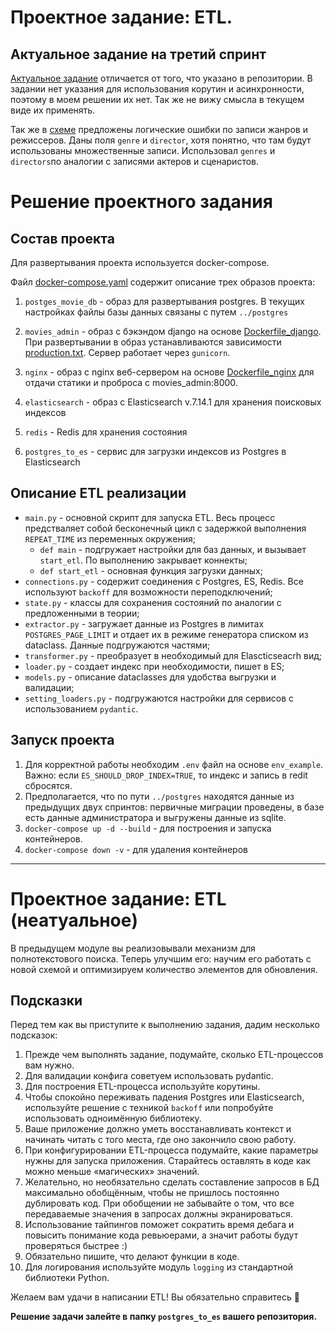 # Проектное задание: ETL.

## Актуальное задание на третий спринт

[Актуальное задание](https://practicum.yandex.ru/learn/middle-python/courses/af061b15-1607-45f2-8d34-f88d4b21765a/sprints/5436/topics/c8fc5bcc-06bd-4098-acd2-306c2e3d8e82/lessons/b48733fd-637c-4f34-b1a1-25103549e4f3/) отличается от того, что указано в репозитории. В задании нет указания для использования корутин и асинхронности, поэтому в моем решении их нет. Так же не вижу смысла в текущем виде их применять.

Так же в [схеме](https://github.com/dimk00z/ETL/blob/main/tasks_files/es_schema.txt) предложены логические ошибки по записи жанров и режиссеров. Даны поля `genre` и `director`, хотя понятно, что там будут использованы множественные записи. Использовал `genres` и `directors`по аналогии с записями актеров и сценаристов.

# Решение проектного задания

## Состав проекта

Для развертывания проекта используется docker-compose.

Файл [docker-compose.yaml](https://github.com/dimk00z/ETL/blob/main/docker-compose.yaml) содержит описание трех образов проекта:

1. `postges_movie_db` - образ для развертывания postgres. В текущих настройках файлы базы данных связаны с путем `../postgres`

2. `movies_admin` - образ с бэкэндом django на основе [Dockerfile_django](https://github.com/dimk00z/Admin_panel_sprint_2/blob/main/Dockerfile_django). При развертывании в образ устанавливаются зависимости [production.txt](https://github.com/dimk00z/Admin_panel_sprint_2/blob/main/movies_admin/requirements/production.txt). Сервер работает через `gunicorn`.
3. `nginx` - образ с nginx веб-сервером на основе [Dockerfile_nginx](https://github.com/dimk00z/Admin_panel_sprint_2/blob/main/nginx/Dockerfile_nginx) для отдачи статики и проброса с movies_admin:8000.
4. `elasticsearch` - образ с Elasticsearch v.7.14.1 для хранения поисковых индексов
5. `redis` - Redis для хранения состояния
6. `postgres_to_es` - сервис для загрузки индексов из Postgres в Elasticsearch

## Описание ETL реализации

- `main.py` - основной скрипт для запуска ETL. Весь процесс предстваляет собой бесконечный цикл с задержкой выполнения `REPEAT_TIME` из переменных окружения;
  - `def main` - подгружает настройки для баз данных, и вызывает `start_etl`. По выполнению закрывает коннекты;
  - `def start_etl` - основная функция загрузки данных; 
- `connections.py` - содержит соединения с Postgres, ES, Redis. Все используют `backoff` для возможности переподключений;
- `state.py` - классы для сохранения состояний по аналогии с предложенными в теории;
- `extractor.py` - загружает данные из Postgres в лимитах `POSTGRES_PAGE_LIMIT` и отдает их в режиме генератора списком из dataclass. Данные подгружаются частями;
- `transformer.py` - преобразует в необходимый для Elascticseacrh вид;
- `loader.py` - создает индекс при необходимости, пишет в ES;
- `models.py` - описание dataclasses для удобства выгрузки и валидации;
- `setting_loaders.py` - подгружаются настройки для сервисов с использованием `pydantic`.


## Запуск проекта

1. Для корректной работы необходим `.env` файл на основе `env_example`. Важно: если `ES_SHOULD_DROP_INDEX=TRUE`, то индекс и запись в redit сбросятся.
2. Предполагается, что по пути `../postgres` находятся данные из предыдущих двух спринтов: первичные миграции проведены, в базе есть данные администратора и выгружены данные из sqlite.
4. `docker-compose up -d --build` - для построения и запуска контейнеров.
5. `docker-compose down -v` -  для удаления контейнеров


___


# Проектное задание: ETL (неатуальное)

В предыдущем модуле вы реализовывали механизм для полнотекстового поиска. Теперь улучшим его: научим его работать с новой схемой и оптимизируем количество элементов для обновления.

## Подсказки

Перед тем как вы приступите к выполнению задания, дадим несколько подсказок:

1. Прежде чем выполнять задание, подумайте, сколько ETL-процессов вам нужно.
2. Для валидации конфига советуем использовать pydantic.
3. Для построения ETL-процесса используйте корутины.
4. Чтобы спокойно переживать падения Postgres или Elasticsearch, используйте решение с техникой `backoff` или попробуйте использовать одноимённую библиотеку.
5. Ваше приложение должно уметь восстанавливать контекст и начинать читать с того места, где оно закончило свою работу.
6. При конфигурировании ETL-процесса подумайте, какие параметры нужны для запуска приложения. Старайтесь оставлять в коде как можно меньше «магических» значений.
7. Желательно, но необязательно сделать составление запросов в БД максимально обобщённым, чтобы не пришлось постоянно дублировать код. При обобщении не забывайте о том, что все передаваемые значения в запросах должны экранироваться.
8. Использование тайпингов поможет сократить время дебага и повысить понимание кода ревьюерами, а значит работы будут проверяться быстрее :)
9. Обязательно пишите, что делают функции в коде.
10. Для логирования используйте модуль `logging` из стандартной библиотеки Python.

Желаем вам удачи в написании ETL! Вы обязательно справитесь 💪 

**Решение задачи залейте в папку `postgres_to_es` вашего репозитория.**


